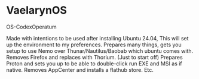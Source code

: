 # VaelarynOS
OS-CodexOperatum

Made with intentions to be used after installing Ubuntu 24.04, This will set up the environment to my preferences.
Prepares many things, gets you setup to use Nemo over Thunar/Nautilus/Baobab which ubuntu comes with.
Removes Firefox and replaces with Thorium. (Just to start off) 
Prepares Proton and sets you up to be able to double-click run EXE and MSI as if native.
Removes AppCenter and installs a flathub store.
Etc.

